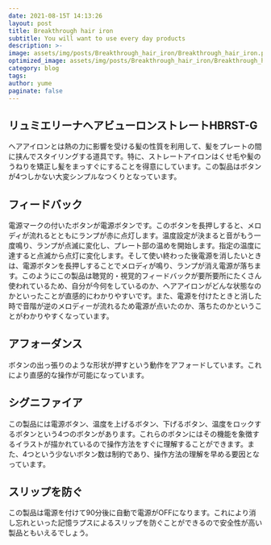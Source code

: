 ```yaml
---
date: 2021-08-15T 14:13:26
layout: post
title: Breakthrough hair iron
subtitle: You will want to use every day products
description: >-
image: assets/img/posts/Breakthrough_hair_iron/Breakthrough_hair_iron.png
optimized_image: assets/img/posts/Breakthrough_hair_iron/Breakthrough_hair_iron_resized_thumbnail.png
category: blog
tags: 
author: yume
paginate: false
---
```


## リュミエリーナヘアビューロンストレートHBRST-G

ヘアアイロンとは熱の力に影響を受ける髪の性質を利用して、髪をプレートの間に挟んでスタイリングする道具です。特に、ストレートアイロンはくせ毛や髪のうねりを矯正し髪をまっすぐにすることを得意にしています。この製品はボタンが4つしかない大変シンプルなつくりとなっています。

## フィードバック

電源マークの付いたボタンが電源ボタンです。このボタンを長押しすると、メロディが流れるとともにランプが赤に点灯します。温度設定が決まると音がもう一度鳴り、ランプが点滅に変化し、プレート部の温めを開始します。指定の温度に達すると点滅から点灯に変化します。そして使い終わった後電源を消したいときは、電源ボタンを長押しすることでメロディが鳴り、ランプが消え電源が落ちます。このようにこの製品は聴覚的・視覚的フィードバックが要所要所にたくさん使われているため、自分が今何をしているのか、ヘアアイロンがどんな状態なのかといったことが直感的にわかりやすいです。また、電源を付けたときと消した時で音階が逆のメロディーが流れるため電源が点いたのか、落ちたのかということがわかりやすくなっています。

## アフォーダンス

ボタンの出っ張りのような形状が押すという動作をアフォードしています。これにより直感的な操作が可能になっています。

## シグニファイア

この製品には電源ボタン、温度を上げるボタン、下げるボタン、温度をロックするボタンという4つのボタンがあります。これらのボタンにはその機能を象徴するイラストが描かれているので操作方法をすぐに理解することができます。また、4つという少ないボタン数は制約であり、操作方法の理解を早める要因となっています。

## スリップを防ぐ

この製品は電源を付けて90分後に自動で電源がOFFになります。これにより消し忘れといった記憶ラプスによるスリップを防ぐことができるので安全性が高い製品ともいえるでしょう。